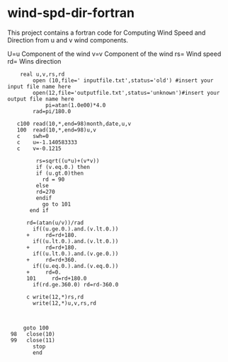 # wind-spd-dir-fortran
This project contains a fortran code for Computing Wind Speed and Direction from u and v wind components.


U=u Component of the wind
v=v Component of the wind
rs= Wind speed
rd= Wins direction	        
		
		
		
		
		
		real u,v,rs,rd
	        open (10,file='	inputfile.txt',status='old') #insert your input file name here
	        open(12,file='outputfile.txt',status='unknown')#insert your output file name here
                pi=atan(1.0e00)*4.0
  	        rad=pi/180.0
  
       c100	read(10,*,end=98)month,date,u,v
       100	read(10,*,end=98)u,v
       c	swh=0
       c	u=-1.140583333
       c	v=-0.1215

	         rs=sqrt((u*u)+(v*v))
	         if (v.eq.0.) then
	         if (u.gt.0)then
		       rd = 90
	         else
	         rd=270
	         endif
		       go to 101
           end if
	       
          rd=(atan(u/v))/rad
	        if((u.ge.0.).and.(v.lt.0.))
          +     rd=rd+180.
	        if((u.lt.0.).and.(v.lt.0.))
          +     rd=rd+180.
	        if((u.lt.0.).and.(v.ge.0.))
          +     rd=rd+360.
	        if((u.eq.0.).and.(v.eq.0.))
          +     rd=0.
          101 	  rd=rd+180.0
	        if(rd.ge.360.0) rd=rd-360.0

          c	write(12,*)rs,rd
	      	write(12,*)u,v,rs,rd



         goto 100
     98   close(10) 
     99   close(11)
	        stop
	        end
